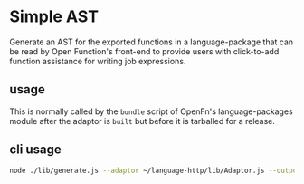 # Simple AST

Generate an AST for the exported functions in a language-package that can be
read by Open Function's front-end to provide users with click-to-add function
assistance for writing job expressions.

## usage

This is normally called by the `bundle` script of OpenFn's language-packages
module after the adaptor is `built` but before it is tarballed for a release.

## cli usage

```sh
node ./lib/generate.js --adaptor ~/language-http/lib/Adaptor.js --output ./tmp/ast.json
```
